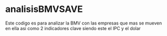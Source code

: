 # analisisBMVSAVE
Este codigo es para analizar la BMV con las empresas que mas se mueven en ella asi como 2 indicadores clave siendo este el IPC y el dolar 
